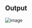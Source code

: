 ## **Output**
![image](https://user-images.githubusercontent.com/75306261/202655227-d41d9fe8-e6c3-4488-acf7-0a2bc518336a.png)
